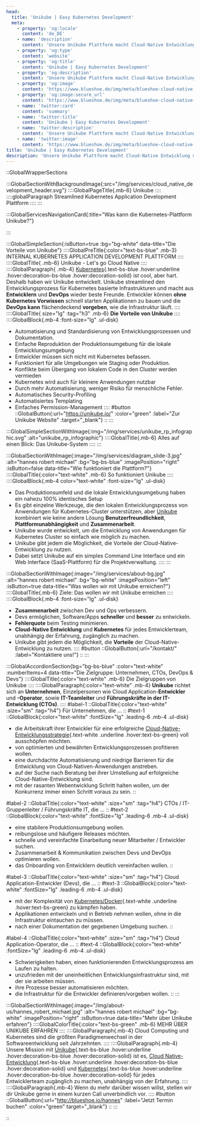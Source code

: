 ```yaml
---
head:
  title: 'Unikube | Easy Kubernetes Development'
  meta:
    - property: 'og:locale'
      content: 'de_DE'
    - name: 'description'
      content: 'Unsere Unikube Plattform macht Cloud-Native Entwicklung mit Kubernetes für jeden Entwickler zum Kinderspiel. ✅ Easy Kubernetes ✅ Fehlerfrei ✅ Self-Service'
    - property: 'og:type'
      content: 'website'
    - property: 'og:title'
      content: 'Unikube | Easy Kubernetes Development'
    - property: 'og:description'
      content: 'Unsere Unikube Plattform macht Cloud-Native Entwicklung mit Kubernetes für jeden Entwickler zum Kinderspiel. ✅ Easy Kubernetes ✅ Fehlerfrei ✅ Self-Service'
    - property: 'og:image'
      content: 'https://www.blueshoe.de/img/meta/blueshoe-cloud-native-devlopment.png'
    - property: 'og:image:secure_url'
      content: 'https://www.blueshoe.de/img/meta/blueshoe-cloud-native-devlopment.png'
    - name: 'twitter:card'
      content: 'summary'
    - name: 'twitter:title'
      content: 'Unikube | Easy Kubernetes Development'
    - name: 'twitter:description'
      content: 'Unsere Unikube Plattform macht Cloud-Native Entwicklung mit Kubernetes für jeden Entwickler zum Kinderspiel. ✅ Easy Kubernetes ✅ Fehlerfrei ✅ Self-Service'
    - name: 'twitter:image'
      content: 'https://www.blueshoe.de/img/meta/blueshoe-cloud-native-devlopment.png'
title: 'Unikube | Easy Kubernetes Development'
description: 'Unsere Unikube Plattform macht Cloud-Native Entwicklung mit Kubernetes für jeden Entwickler zum Kinderspiel. ✅ Easy Kubernetes ✅ Fehlerfrei ✅ Self-Service'
---
```


::GlobalWrapperSections

:::GlobalSectionWithBackgroundImage{:src="/img/services/cloud_native_development_header.svg"}
::::GlobalPageTitle{.mb-6}
Unikube
::::
::::globalParagraph
Streamlined Kubernetes Application Development Plattform
::::
:::

:::GlobalServicesNavigationCard{:title="Was kann die Kubernetes-Plattform Unikube?"}

:::

:::GlobalSimpleSection{:isButton=true :bg="bg-white" data-title="Die Vorteile von Unikube"}
::::GlobalPreTitle{:color="text-bs-blue" .mb-3}
INTERNAL KUBERNETES APPLICATION DEVELOPMENT PLATTFORM
::::
::::GlobalTitle{ .mb-6}
Unikube - Let's go Cloud Native
::::
::::GlobalParagraph{ .mb-4}
[Kubernetes](/blog/kubernetes-development/){.text-bs-blue .hover:underline .hover:decoration-bs-blue .hover:decoration-solid} ist cool, aber hart. Deshalb haben wir Unikube entwickelt. Unikube streamlined den Entwicklungsprozess für Kubernetes basierte Infrastrukturen und macht aus **Entwicklern** und **DevOps** wieder beste Freunde. Entwickler können **ohne Kubernetes Vorwissen** schnell starten Applikationen zu bauen und die **DevOps kann** flächendeckend **vorgeben**, wie die Infrastruktur läuft.
::::
::::GlobalTitle{ size="lg" :tag="h3" .mb-6}
**Die Vorteile von Unikube**
::::
::::GlobalBlock{.mb-4 :font-size="lg" .ul-disk}
- Automatisierung und Standardisierung von Entwicklungsprozessen und Dokumentation.
- Einfache Reproduktion der Produktionsumgebung für die lokale Entwicklungsumgebung
- Entwickler müssen sich nicht mit Kubernetes befassen.
- Funktioniert für alle Umgebungen wie Staging oder Produktion.
- Konflikte beim Übergang von lokalem Code in den Cluster werden vermieden
- Kubernetes wird auch für kleinere Anwendungen nutzbar
- Durch mehr Automatisierung, weniger Risiko für menschliche Fehler.
- Automatisches Security-Profiling
- Automatisiertes Templating
- Einfaches Permission-Management
::::
#button
::GlobalButton{:url="https://unikube.io/" :color="green" :label="Zur Unikube Website" :target="_blank"}
::
:::

:::GlobalSimpleSectionWithImage{:img="/img/services/unikube_rp_infographic.svg" :alt="unikube_rp_infographic"}
::::GlobalTitle{.mb-6}
Alles auf einen Blick: Das Unikube-System
::::
:::

:::GlobalSectionWithImage{:image="/img/services/diagram_slide-3.jpg" :alt="hannes robert michael" :bg="bg-bs-blue" :imagePosition="right" :isButton=false data-title="Wie funktioniert die Plattform?"}
::::GlobalTitle{:color="text-white" .mb-6}
So funktioniert Unikube
::::
::::GlobalBlock{.mb-4 color="text-white" :font-size="lg" .ul-disk}
- Das Produktionsumfeld und die lokale Entwicklungsumgebung haben ein nahezu 100% identisches Setup
- Es gibt einzelne Werkzeuge, die den lokalen Entwicklungsprozess von Anwendungen für Kubernetes-Cluster unterstützen, aber <a href="https://unikube.io/" class="text-white underline hover:text-bs-green" target="_blank">Unikube</a> kombiniert wie keine andere Lösung **Benutzerfreundlichkeit**, **Plattformunabhängigkeit** und **Zusammenarbeit**.
- Unikube wurde entwickelt, um die Entwicklung von Anwendungen für Kubernetes Cluster so einfach wie möglich zu machen.
- Unikube gibt jedem die Möglichkeit, die Vorteile der Cloud-Native-Entwicklung zu nutzen.
- Dabei setzt Unikube auf ein simples Command Line Interface und ein Web Interface (SaaS-Plattform) für die Projektverwaltung.
::::
:::

:::GlobalSectionWithImage{:image="/img/services/about-bg.jpg" :alt="hannes robert michael" :bg="bg-white" :imagePosition="left" :isButton=true data-title="Was wollen wir mit Unikube erreichen?"}
::::GlobalTitle{.mb-6}
Ziele: Das wollen wir mit Unikube erreichen
::::
::::GlobalBlock{.mb-4 :font-size="lg" .ul-disk}
- **Zusammenarbeit** zwischen Dev und Ops verbessern.
- Devs ermöglichen, Software/Apps **schneller** und **besser** zu entwickeln.
- **Fehlerquote** beim Testing minimieren.
- **Cloud-Native Entwicklung** und **Kubernetes** für jedes Entwicklerteam, unabhängig der Erfahrung, zugänglich zu machen.
- Unikube gibt jedem die Möglichkeit, die **Vorteile** der Cloud-Native-Entwicklung zu nutzen.
::::
#button
::GlobalButton{:url="/kontakt/" :label="Kontaktiere uns!"}
::
:::

:::GlobalAccordionSection{bg="bg-bs-blue" :color="text-white" :numberItems=4 data-title="Die Zielgruppe: Unternehmen, CTOs, DevOps & Devs"}
::::GlobalTitle{:color="text-white" .mb-6}
Die Zielgruppen von Unikube
::::
::::GlobalParagraph{:color="text-white" .mb-4}
**Unikube** richtet sich an **Unternehmen**, Einzelpersonen wie Cloud Application-**Entwickler** und **-Operator**, sowie **IT-Teamleiter** und **Führungskräfte in der IT-Entwicklung (CTOs)**.
::::
#label-1
::GlobalTitle{:color="text-white" :size="sm" :tag="h4"}
Für Unternehmen, die ...
::
#text-1
::GlobalBlock{:color="text-white" :fontSize="lg" .leading-6 .mb-4 .ul-disk}
- die Arbeitskraft ihrer Entwickler für eine erfolgreiche [Cloud-Native-Entwicklungsstrategie](/leistungen/cloud-native-development/){.text-white .underline .hover:text-bs-green} voll ausschöpfen möchten.
- von optimierten und bewährten Entwicklungsprozessen profitieren wollen.
- eine durchdachte Automatisierung und niedrige Barrieren für die Entwicklung von Cloud-Nativen-Anwendungen anstreben.
- auf der Suche nach Beratung bei ihrer Umstellung auf erfolgreiche Cloud-Native-Entwicklung sind.
- mit der rasanten Webentwicklung Schritt halten wollen, um der Konkurrenz immer einen Schritt voraus zu sein.
::

#label-2
::GlobalTitle{:color="text-white" :size="sm" :tag="h4"}
CTOs / IT-Gruppenleiter / Führungskräfte IT, die ...
::
#text-2
::GlobalBlock{:color="text-white" :fontSize="lg" .leading-6 .mb-4 .ul-disk}
- eine stabilere Produktionsumgebung wollen.
- reibungslose und häufigere Releases möchten.
- schnelle und vereinfachte Einarbeitung neuer Mitarbeiter / Entwickler suchen.
- Zusammenarbeit & Kommunikation zwischen Devs und DevOps optimieren wollen.
- das Onboarding von Entwicklern deutlich vereinfachen wollen.
::

#label-3
::GlobalTitle{:color="text-white" :size="sm" :tag="h4"}
Cloud Application-Entwickler (Devs), die ...
::
#text-3
::GlobalBlock{:color="text-white" :fontSize="lg" .leading-6 .mb-4 .ul-disk}
- mit der Komplexität von [Kubernetes/Docker](/leistungen/docker-kubernetes/){.text-white .underline .hover:text-bs-green} zu kämpfen haben.
- Applikationen entwickeln und in Betrieb nehmen wollen, ohne in die Infrastruktur eintauchen zu müssen.
- nach einer Dokumentation der gegebenen Umgebung suchen.
::

#label-4
::GlobalTitle{:color="text-white" :size="sm" :tag="h4"}
Cloud Application-Operator, die ...
::
#text-4
::GlobalBlock{:color="text-white" :fontSize="lg" .leading-6 .mb-4 .ul-disk}
- Schwierigkeiten haben, einen funktionierenden Entwicklungsprozess am Laufen zu halten.
- unzufrieden mit der uneinheitlichen Entwicklungsinfrastruktur sind, mit der sie arbeiten müssen.
- ihre Prozesse besser automatisieren möchten.
- die Infrastruktur für die Entwickler definieren/vorgeben wollen.
::
:::

:::GlobalSectionWithImage{:image="/img/about-us/hannes_robert_michael.jpg" :alt="hannes robert michael" :bg="bg-white" :imagePosition="right" :isButton=true data-title="Mehr über Unikube erfahren"}
::::GlobalColorTitle{:color="text-bs-green" .mb-6}
MEHR ÜBER UNIKUBE ERFAHREN
::::
::::GlobalParagraph{.mb-4}
Cloud Computing und Kubernetes sind die größten Paradigmenwechsel in der Softwareentwicklung seit Jahrzehnten.
::::
::::GlobalParagraph{.mb-4}
Unsere Mission mit [Unikube](https://unikube.io/){.text-bs-blue .hover:underline .hover:decoration-bs-blue .hover:decoration-solid} ist es, [Cloud Native-Entwicklung](/leistungen/cloud-native-development/){.text-bs-blue .hover:underline .hover:decoration-bs-blue .hover:decoration-solid} und [Kubernetes](/leistungen/docker-kubernetes/){.text-bs-blue .hover:underline .hover:decoration-bs-blue .hover:decoration-solid} für jedes Entwicklerteam zugänglich zu machen, unabhängig von der Erfahrung.
::::
::::GlobalParagraph{.mb-4}
Wenn du mehr darüber wissen willst, stellen wir dir Unikube gerne in einem kurzen Call unverbindlich vor.
::::
#button
::GlobalButton{:url="http://blueshoe.io/hannes" :label="Jetzt Termin buchen" :color="green" target="_blank"}
::
:::

::